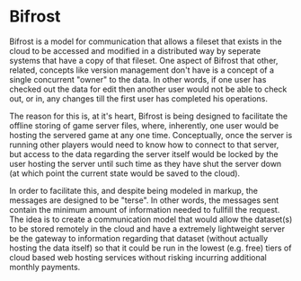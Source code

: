 # Bifrost
Bifrost is a model for communication that allows a fileset that exists in the cloud to be accessed and modified in a distributed way by seperate systems that have a copy of that fileset.
One aspect of Bifrost that other, related, concepts like version management don't have is a concept of a single concurrent "owner" to the data. In other words, if one user has checked out the data for edit then another user would not be able to check out, or in, any changes till the first user has completed his operations.

The reason for this is, at it's heart, Bifrost is being designed to facilitate the offline storing of game server files, where, inherently, one user would be hosting the servered game at any one time. Conceptually, once the server is running other players would need to know how to connect to that server, but access to the data regarding the server itself would be locked by the user hosting the server until such time as they have shut the server down (at which point the current state would be saved to the cloud).

In order to facilitate this, and despite being modeled in markup, the messages are designed to be "terse". In other words, the messages sent contain the minimum amount of information needed to fullfill the request. The idea is to create a communication model that would allow the dataset(s) to be stored remotely in the cloud and have a extremely lightweight server be the gateway to information regarding that dataset (without actually hosting the data itself) so that it could be run in the lowest (e.g. free) tiers of cloud based web hosting services without risking incurring additional monthly payments.
